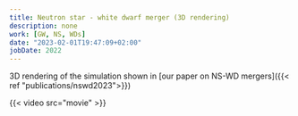 ```yaml
---
title: Neutron star - white dwarf merger (3D rendering) 
description: none
work: [GW, NS, WDs]
date: "2023-02-01T19:47:09+02:00"
jobDate: 2022
---
```


3D rendering of the simulation shown in [our paper on NS-WD mergers]({{< ref "publications/nswd2023">}})

{{< video src="movie" >}}
